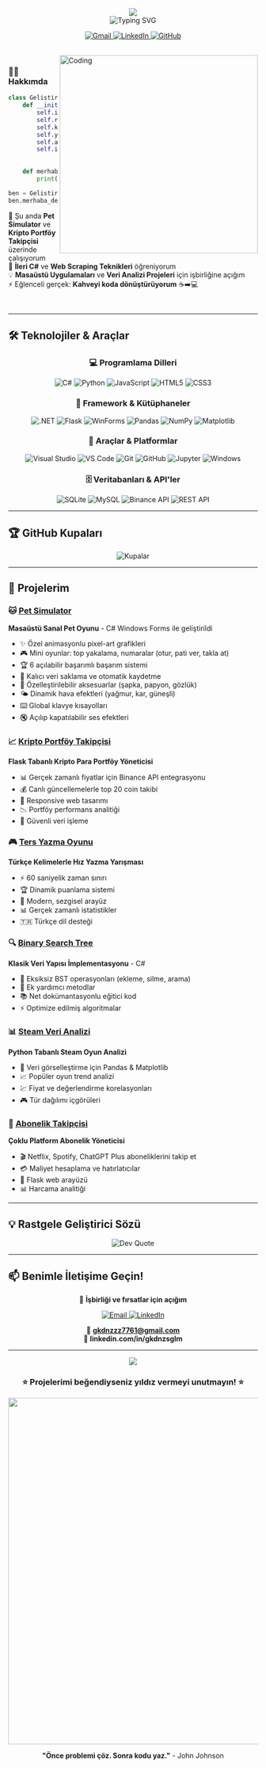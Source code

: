<div align="center">
  <img src="https://capsule-render.vercel.app/api?type=waving&color=gradient&customColorList=6,11,20&height=180&section=header&text=Gökdeniz%20Sağlam&fontSize=42&fontColor=fff&animation=twinkling&fontAlignY=32" />
</div>

<div align="center">
  <img src="https://readme-typing-svg.demolab.com?font=Fira+Code&size=28&duration=3000&pause=1000&color=00D9FF&center=true&vCenter=true&multiline=true&repeat=true&width=600&height=100&lines=Yazılım+Geliştirici+%F0%9F%92%BB;Masaüstü+%26+Web+Uygulamaları+%F0%9F%8C%90;Veri+Analizi+%26+Otomasyon+%F0%9F%93%8A" alt="Typing SVG" />
</div>

<p align="center">
  <a href="mailto:gkdnzzz7761@gmail.com">
    <img src="https://img.shields.io/badge/Gmail-EA4335?style=for-the-badge&logo=gmail&logoColor=white" alt="Gmail"/>
  </a>
  <a href="https://linkedin.com/in/gkdnzsglm">
    <img src="https://img.shields.io/badge/LinkedIn-0A66C2?style=for-the-badge&logo=linkedin&logoColor=white" alt="LinkedIn"/>
  </a>
  <a href="https://github.com/gkdnz77">
    <img src="https://img.shields.io/badge/GitHub-181717?style=for-the-badge&logo=github&logoColor=white" alt="GitHub"/>
  </a>
</p>

<br/>

<img align="right" alt="Coding" width="400" src="https://user-images.githubusercontent.com/74038190/229223263-cf2e4b07-2615-4f87-9c38-e37600f8381a.gif">

### 👨‍💻 Hakkımda
```python
class Gelistirici:
    def __init__(self):
        self.isim = "Gökdeniz Sağlam"
        self.rol = "Yazılım Geliştirici"
        self.konustuğu_diller = ["tr_TR", "en_US"]
        self.yazılım_dilleri = ["Python", "C#", "JavaScript", "SQL"]
        self.araçlar = ["Flask", ".NET", "Pandas", "Windows Forms"]
        self.ilgi_alanları = ["Masaüstü Uygulamaları", "Veri Analizi", 
                              "Oyun Geliştirme", "Kripto"]
    
    def merhaba_de(self):
        print("Profilime hoş geldin! Birlikte harika şeyler yapabiliriz.")

ben = Gelistirici()
ben.merhaba_de()
```

🔭 Şu anda **Pet Simulator** ve **Kripto Portföy Takipçisi** üzerinde çalışıyorum  
🌱 **İleri C#** ve **Web Scraping Teknikleri** öğreniyorum  
💡 **Masaüstü Uygulamaları** ve **Veri Analizi Projeleri** için işbirliğine açığım  
⚡ Eğlenceli gerçek: **Kahveyi koda dönüştürüyorum** ☕➡️💻

<br clear="right"/>

---

## 🛠️ Teknolojiler & Araçlar

<div align="center">

### 💻 Programlama Dilleri
![C#](https://img.shields.io/badge/C%23-239120?style=for-the-badge&logo=c-sharp&logoColor=white)
![Python](https://img.shields.io/badge/Python-3776AB?style=for-the-badge&logo=python&logoColor=white)
![JavaScript](https://img.shields.io/badge/JavaScript-F7DF1E?style=for-the-badge&logo=javascript&logoColor=black)
![HTML5](https://img.shields.io/badge/HTML5-E34F26?style=for-the-badge&logo=html5&logoColor=white)
![CSS3](https://img.shields.io/badge/CSS3-1572B6?style=for-the-badge&logo=css3&logoColor=white)

### 🚀 Framework & Kütüphaneler
![.NET](https://img.shields.io/badge/.NET-512BD4?style=for-the-badge&logo=dotnet&logoColor=white)
![Flask](https://img.shields.io/badge/Flask-000000?style=for-the-badge&logo=flask&logoColor=white)
![WinForms](https://img.shields.io/badge/Windows%20Forms-0078D4?style=for-the-badge&logo=windows&logoColor=white)
![Pandas](https://img.shields.io/badge/Pandas-150458?style=for-the-badge&logo=pandas&logoColor=white)
![NumPy](https://img.shields.io/badge/NumPy-013243?style=for-the-badge&logo=numpy&logoColor=white)
![Matplotlib](https://img.shields.io/badge/Matplotlib-11557c?style=for-the-badge&logo=python&logoColor=white)

### 🔧 Araçlar & Platformlar
![Visual Studio](https://img.shields.io/badge/Visual_Studio-5C2D91?style=for-the-badge&logo=visual-studio&logoColor=white)
![VS Code](https://img.shields.io/badge/VS_Code-007ACC?style=for-the-badge&logo=visual-studio-code&logoColor=white)
![Git](https://img.shields.io/badge/Git-F05032?style=for-the-badge&logo=git&logoColor=white)
![GitHub](https://img.shields.io/badge/GitHub-181717?style=for-the-badge&logo=github&logoColor=white)
![Jupyter](https://img.shields.io/badge/Jupyter-F37626?style=for-the-badge&logo=jupyter&logoColor=white)
![Windows](https://img.shields.io/badge/Windows-0078D6?style=for-the-badge&logo=windows&logoColor=white)

### 🗄️ Veritabanları & API'ler
![SQLite](https://img.shields.io/badge/SQLite-003B57?style=for-the-badge&logo=sqlite&logoColor=white)
![MySQL](https://img.shields.io/badge/MySQL-4479A1?style=for-the-badge&logo=mysql&logoColor=white)
![Binance API](https://img.shields.io/badge/Binance_API-F0B90B?style=for-the-badge&logo=binance&logoColor=black)
![REST API](https://img.shields.io/badge/REST_API-009688?style=for-the-badge&logo=fastapi&logoColor=white)

</div>

---

## 🏆 GitHub Kupaları

<div align="center">
  <img src="https://github-profile-trophy.vercel.app/?username=gkdnz77&theme=tokyonight&no-frame=true&no-bg=true&column=7&margin-w=15&margin-h=15" alt="Kupalar" />
</div>

---

## 🎯 Projelerim

### 🐱 [Pet Simulator](https://github.com/gkdnz77/PetSimulator)
**Masaüstü Sanal Pet Oyunu** - C# Windows Forms ile geliştirildi
- ✨ Özel animasyonlu pixel-art grafikleri
- 🎮 Mini oyunlar: top yakalama, numaralar (otur, pati ver, takla at)
- 🏆 6 açılabilir başarımlı başarım sistemi
- 💾 Kalıcı veri saklama ve otomatik kaydetme
- 🎨 Özelleştirilebilir aksesuarlar (şapka, papyon, gözlük)
- 🌤️ Dinamik hava efektleri (yağmur, kar, güneşli)
- ⌨️ Global klavye kısayolları
- 🔇 Açılıp kapatılabilir ses efektleri

### 📈 [Kripto Portföy Takipçisi](https://github.com/gkdnz77/Crypto-Portfolio-Top-20-Tracker)
**Flask Tabanlı Kripto Para Portföy Yöneticisi**
- 📊 Gerçek zamanlı fiyatlar için Binance API entegrasyonu
- 💰 Canlı güncellemelerle top 20 coin takibi
- 📱 Responsive web tasarımı
- 📉 Portföy performans analitiği
- 🔐 Güvenli veri işleme

### 🎮 [Ters Yazma Oyunu](https://github.com/gkdnz77/Reverse-_Typing-_Game-Turkish)
**Türkçe Kelimelerle Hız Yazma Yarışması**
- ⚡ 60 saniyelik zaman sınırı
- 🏆 Dinamik puanlama sistemi
- 🎯 Modern, sezgisel arayüz
- 📊 Gerçek zamanlı istatistikler
- 🇹🇷 Türkçe dil desteği

### 🔍 [Binary Search Tree](https://github.com/gkdnz77/BinarySearchTree)
**Klasik Veri Yapısı İmplementasyonu** - C#
- 🌳 Eksiksiz BST operasyonları (ekleme, silme, arama)
- 🔧 Ek yardımcı metodlar
- 📚 Net dokümantasyonlu eğitici kod
- ⚡ Optimize edilmiş algoritmalar

### 📊 [Steam Veri Analizi](https://github.com/gkdnz77/SteamVeriAnalizi)
**Python Tabanlı Steam Oyun Analizi**
- 🐼 Veri görselleştirme için Pandas & Matplotlib
- 📈 Popüler oyun trend analizi
- 💹 Fiyat ve değerlendirme korelasyonları
- 🎮 Tür dağılımı içgörüleri

### 🔔 [Abonelik Takipçisi](https://github.com/gkdnz77/subscription-tracker)
**Çoklu Platform Abonelik Yöneticisi**
- 🎬 Netflix, Spotify, ChatGPT Plus aboneliklerini takip et
- 💳 Maliyet hesaplama ve hatırlatıcılar
- 📱 Flask web arayüzü
- 📊 Harcama analitiği

---

## 💡 Rastgele Geliştirici Sözü

<div align="center">
  <img src="https://quotes-github-readme.vercel.app/api?type=horizontal&theme=tokyonight&border=true" alt="Dev Quote" />
</div>

---

## 📫 Benimle İletişime Geçin!

<div align="center">
  
  💼 **İşbirliği ve fırsatlar için açığım**
  
  <a href="mailto:gkdnzzz7761@gmail.com">
    <img src="https://img.shields.io/badge/Email_Gönder-EA4335?style=for-the-badge&logo=gmail&logoColor=white" alt="Email"/>
  </a>
  <a href="https://linkedin.com/in/gkdnzsglm">
    <img src="https://img.shields.io/badge/LinkedIn'de_Bağlan-0A66C2?style=for-the-badge&logo=linkedin&logoColor=white" alt="LinkedIn"/>
  </a>
  
  📧 **gkdnzzz7761@gmail.com**  
  💼 **linkedin.com/in/gkdnzsglm**
  
</div>

---

<div align="center">
  <img src="https://capsule-render.vercel.app/api?type=waving&color=gradient&customColorList=6,11,20&height=100&section=footer" />
  
  ### ⭐ Projelerimi beğendiyseniz yıldız vermeyi unutmayın! ⭐
  
  <img src="https://user-images.githubusercontent.com/74038190/212284100-561aa473-3905-4a80-b561-0d28506553ee.gif" width="700">
  
  **"Önce problemi çöz. Sonra kodu yaz."** - John Johnson
  
</div>
